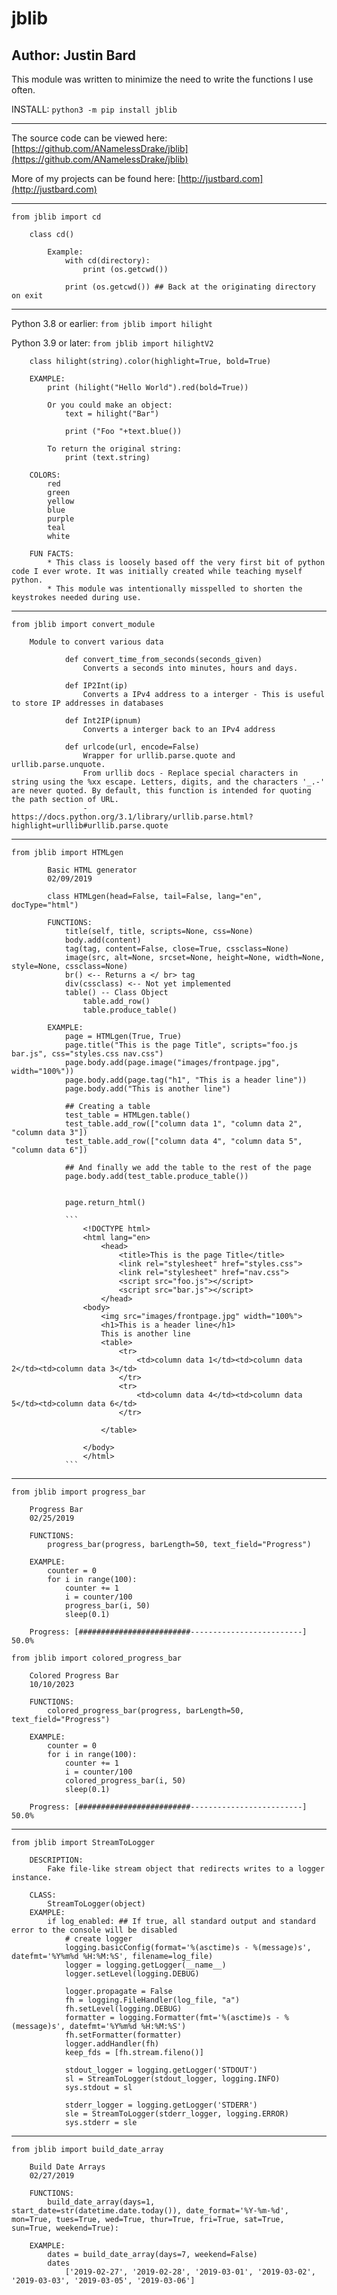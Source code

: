 # jblib

## Author: Justin Bard

This module was written to minimize the need to write the functions I use often.

INSTALL: `python3 -m pip install jblib`

---

The source code can be viewed here: [https://github.com/ANamelessDrake/jblib](https://github.com/ANamelessDrake/jblib)

More of my projects can be found here: [http://justbard.com](http://justbard.com)

---

`from jblib import cd`

```
    class cd()

        Example:
            with cd(directory):
                print (os.getcwd())

            print (os.getcwd()) ## Back at the originating directory on exit
```

---

Python 3.8 or earlier: `from jblib import hilight`

Python 3.9 or later: `from jblib import hilightV2`

```
    class hilight(string).color(highlight=True, bold=True)

    EXAMPLE:
        print (hilight("Hello World").red(bold=True))

        Or you could make an object:
            text = hilight("Bar")

            print ("Foo "+text.blue())

        To return the original string:
            print (text.string)

    COLORS:
        red
        green
        yellow
        blue
        purple
        teal
        white

    FUN FACTS:
        * This class is loosely based off the very first bit of python code I ever wrote. It was initially created while teaching myself python.
        * This module was intentionally misspelled to shorten the keystrokes needed during use.
```

---

`from jblib import convert_module`

```
    Module to convert various data

            def convert_time_from_seconds(seconds_given)
                Converts a seconds into minutes, hours and days.

            def IP2Int(ip)
                Converts a IPv4 address to a interger - This is useful to store IP addresses in databases

            def Int2IP(ipnum)
                Converts a interger back to an IPv4 address

            def urlcode(url, encode=False)
                Wrapper for urllib.parse.quote and urllib.parse.unquote.
                From urllib docs - Replace special characters in string using the %xx escape. Letters, digits, and the characters '_.-' are never quoted. By default, this function is intended for quoting the path section of URL.
                - https://docs.python.org/3.1/library/urllib.parse.html?highlight=urllib#urllib.parse.quote
```

---

`from jblib import HTMLgen`

````
        Basic HTML generator
        02/09/2019

        class HTMLgen(head=False, tail=False, lang="en", docType="html")

        FUNCTIONS:
            title(self, title, scripts=None, css=None)
            body.add(content)
            tag(tag, content=False, close=True, cssclass=None)
            image(src, alt=None, srcset=None, height=None, width=None, style=None, cssclass=None)
            br() <-- Returns a </ br> tag
            div(cssclass) <-- Not yet implemented
            table() -- Class Object
                table.add_row()
                table.produce_table()

        EXAMPLE:
            page = HTMLgen(True, True)
            page.title("This is the page Title", scripts="foo.js bar.js", css="styles.css nav.css")
            page.body.add(page.image("images/frontpage.jpg", width="100%"))
            page.body.add(page.tag("h1", "This is a header line"))
            page.body.add("This is another line")

            ## Creating a table
            test_table = HTMLgen.table()
            test_table.add_row(["column data 1", "column data 2", "column data 3"])
            test_table.add_row(["column data 4", "column data 5", "column data 6"])

            ## And finally we add the table to the rest of the page
            page.body.add(test_table.produce_table())


            page.return_html()

            ```
                <!DOCTYPE html>
                <html lang="en>
                    <head>
                        <title>This is the page Title</title>
                        <link rel="stylesheet" href="styles.css">
                        <link rel="stylesheet" href="nav.css">
                        <script src="foo.js"></script>
                        <script src="bar.js"></script>
                    </head>
                <body>
                    <img src="images/frontpage.jpg" width="100%">
                    <h1>This is a header line</h1>
                    This is another line
                   	<table>
                        <tr>
                            <td>column data 1</td><td>column data 2</td><td>column data 3</td>
                        </tr>
                        <tr>
                            <td>column data 4</td><td>column data 5</td><td>column data 6</td>
                        </tr>

                    </table>

                </body>
                </html>
            ```
````

---

`from jblib import progress_bar`

```
    Progress Bar
    02/25/2019

    FUNCTIONS:
        progress_bar(progress, barLength=50, text_field="Progress")

    EXAMPLE:
        counter = 0
        for i in range(100):
            counter += 1
            i = counter/100
            progress_bar(i, 50)
            sleep(0.1)

    Progress: [#########################-------------------------] 50.0%
```

`from jblib import colored_progress_bar`

```
    Colored Progress Bar
    10/10/2023

    FUNCTIONS:
        colored_progress_bar(progress, barLength=50, text_field="Progress")

    EXAMPLE:
        counter = 0
        for i in range(100):
            counter += 1
            i = counter/100
            colored_progress_bar(i, 50)
            sleep(0.1)

    Progress: [#########################-------------------------] 50.0%
```

---

`from jblib import StreamToLogger`

```
    DESCRIPTION:
        Fake file-like stream object that redirects writes to a logger instance.

    CLASS:
        StreamToLogger(object)
    EXAMPLE:
        if log_enabled: ## If true, all standard output and standard error to the console will be disabled
            # create logger
            logging.basicConfig(format='%(asctime)s - %(message)s', datefmt='%Y%m%d %H:%M:%S', filename=log_file)
            logger = logging.getLogger(__name__)
            logger.setLevel(logging.DEBUG)

            logger.propagate = False
            fh = logging.FileHandler(log_file, "a")
            fh.setLevel(logging.DEBUG)
            formatter = logging.Formatter(fmt='%(asctime)s - %(message)s', datefmt='%Y%m%d %H:%M:%S')
            fh.setFormatter(formatter)
            logger.addHandler(fh)
            keep_fds = [fh.stream.fileno()]

            stdout_logger = logging.getLogger('STDOUT')
            sl = StreamToLogger(stdout_logger, logging.INFO)
            sys.stdout = sl

            stderr_logger = logging.getLogger('STDERR')
            sle = StreamToLogger(stderr_logger, logging.ERROR)
            sys.stderr = sle
```

---

`from jblib import build_date_array`

```
    Build Date Arrays
    02/27/2019

    FUNCTIONS:
        build_date_array(days=1, start_date=str(datetime.date.today()), date_format='%Y-%m-%d', mon=True, tues=True, wed=True, thur=True, fri=True, sat=True, sun=True, weekend=True):

    EXAMPLE:
        dates = build_date_array(days=7, weekend=False)
        dates
            ['2019-02-27', '2019-02-28', '2019-03-01', '2019-03-02', '2019-03-03', '2019-03-05', '2019-03-06']
```
